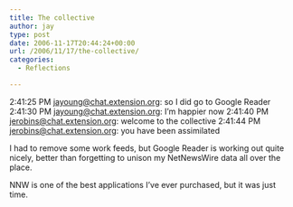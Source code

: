 ```yaml
---
title: The collective
author: jay
type: post
date: 2006-11-17T20:44:24+00:00
url: /2006/11/17/the-collective/
categories:
  - Reflections

---
```

2:41:25 PM jayoung@chat.extension.org: so I did go to Google Reader 2:41:30 PM jayoung@chat.extension.org: I’m happier now 2:41:40 PM jerobins@chat.extension.org: welcome to the collective 2:41:44 PM jerobins@chat.extension.org: you have been assimilated

I had to remove some work feeds, but Google Reader is working out quite nicely, better than forgetting to unison my NetNewsWire data all over the place.

NNW is one of the best applications I’ve ever purchased, but it was just time.